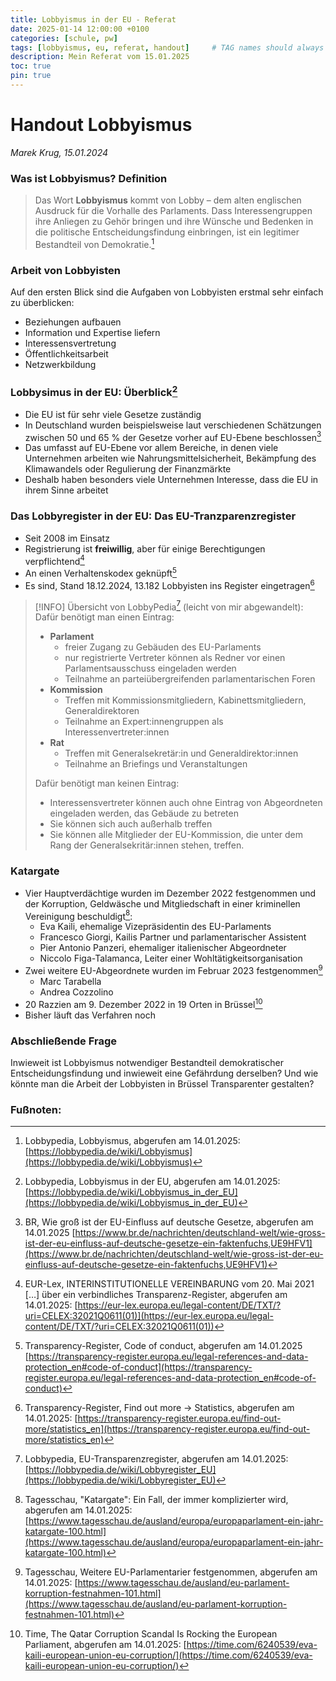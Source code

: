 ```yaml
---
title: Lobbyismus in der EU - Referat
date: 2025-01-14 12:00:00 +0100
categories: [schule, pw]
tags: [lobbyismus, eu, referat, handout]     # TAG names should always be lowercase
description: Mein Referat vom 15.01.2025
toc: true
pin: true
---
```

# Handout Lobbyismus
_Marek Krug, 15.01.2024_

### Was ist Lobbyismus? Definition
> Das Wort **Lobbyismus** kommt von Lobby – dem alten englischen Ausdruck für die Vorhalle des Parlaments. Dass Interessengruppen ihre Anliegen zu Gehör bringen und ihre Wünsche und Bedenken in die politische Entscheidungsfindung einbringen, ist ein legitimer Bestandteil von Demokratie.[^1]

### Arbeit von Lobbyisten
Auf den ersten Blick sind die Aufgaben von Lobbyisten erstmal sehr einfach zu überblicken:
- Beziehungen aufbauen
- Information und Expertise liefern
- Interessensvertretung
- Öffentlichkeitsarbeit
- Netzwerkbildung

### Lobbysimus in der EU: Überblick[^2] 
- Die EU ist für sehr viele Gesetze zuständig
- In Deutschland wurden beispielsweise laut verschiedenen Schätzungen zwischen 50 und 65 % der Gesetze vorher auf EU-Ebene beschlossen[^3]
- Das umfasst auf EU-Ebene vor allem Bereiche, in denen viele Unternehmen arbeiten wie Nahrungsmittelsicherheit, Bekämpfung des Klimawandels oder Regulierung der Finanzmärkte
- Deshalb haben besonders viele Unternehmen Interesse, dass die EU in ihrem Sinne arbeitet

### Das Lobbyregister in der EU: Das EU-Tranzparenzregister
- Seit 2008 im Einsatz
- Registrierung ist **freiwillig**, aber für einige Berechtigungen verpflichtend[^4]
- An einen Verhaltenskodex geknüpft[^5]
- Es sind, Stand 18.12.2024, 13.182 Lobbyisten ins Register eingetragen[^6]

> [!INFO] Übersicht von LobbyPedia[^7] (leicht von mir abgewandelt):
> Dafür benötigt man einen Eintrag:
> - **Parlament**
> 	- freier Zugang zu Gebäuden des EU-Parlaments
> 	- nur registrierte Vertreter können als Redner vor einen Parlamentsausschuss eingeladen werden
> 	- Teilnahme an parteiübergreifenden parlamentarischen Foren
> - **Kommission**
> 	- Treffen mit Kommissionsmitgliedern, Kabinettsmitgliedern, Generaldirektoren
> 	- Teilnahme an Expert:innengruppen als Interessenvertreter:innen
> - **Rat**
> 	- Treffen mit Generalsekretär:in und Generaldirektor:innen
> 	- Teilnahme an Briefings und Veranstaltungen
> 
> Dafür benötigt man keinen Eintrag:
> - Interessensvertreter können auch ohne Eintrag von Abgeordneten eingeladen werden, das Gebäude zu betreten
> - Sie können sich auch außerhalb treffen
> - Sie können alle Mitglieder der EU-Kommission, die unter dem Rang der Generalsekritär:innen stehen, treffen.

### Katargate
- Vier Hauptverdächtige wurden im Dezember 2022 festgenommen und der Korruption, Geldwäsche und Mitgliedschaft in einer kriminellen Vereinigung beschuldigt[^8]:
    - Eva Kaili, ehemalige Vizepräsidentin des EU-Parlaments
    - Francesco Giorgi, Kailis Partner und parlamentarischer Assistent
    - Pier Antonio Panzeri, ehemaliger italienischer Abgeordneter
    - Niccolo Figa-Talamanca, Leiter einer Wohltätigkeitsorganisation
- Zwei weitere EU-Abgeordnete wurden im Februar 2023 festgenommen[^9]
	- Marc Tarabella
    - Andrea Cozzolino
- 20 Razzien am 9. Dezember 2022 in 19 Orten in Brüssel[^10]
- Bisher läuft das Verfahren noch
### Abschließende Frage
Inwieweit ist Lobbyismus notwendiger Bestandteil demokratischer Entscheidungsfindung und inwieweit eine Gefährdung derselben?
Und wie könnte man die Arbeit der Lobbyisten in Brüssel Transparenter gestalten?

### Fußnoten:
[^1]: Lobbypedia, Lobbyismus, abgerufen am 14.01.2025: [https://lobbypedia.de/wiki/Lobbyismus](https://lobbypedia.de/wiki/Lobbyismus)
[^2]: Lobbypedia, Lobbyismus in der EU, abgerufen am 14.01.2025: [https://lobbypedia.de/wiki/Lobbyismus_in_der_EU](https://lobbypedia.de/wiki/Lobbyismus_in_der_EU)
[^3]: BR, Wie groß ist der EU-Einfluss auf deutsche Gesetze, abgerufen am 14.01.2025 [https://www.br.de/nachrichten/deutschland-welt/wie-gross-ist-der-eu-einfluss-auf-deutsche-gesetze-ein-faktenfuchs,UE9HFV1](https://www.br.de/nachrichten/deutschland-welt/wie-gross-ist-der-eu-einfluss-auf-deutsche-gesetze-ein-faktenfuchs,UE9HFV1)
[^4]: EUR-Lex, INTERINSTITUTIONELLE VEREINBARUNG vom 20. Mai 2021 \[…\] über ein verbindliches Transparenz-Register, abgerufen am 14.01.2025: [https://eur-lex.europa.eu/legal-content/DE/TXT/?uri=CELEX:32021Q0611(01)](https://eur-lex.europa.eu/legal-content/DE/TXT/?uri=CELEX:32021Q0611(01))
[^5]: Transparency-Register, Code of conduct, abgerufen am 14.01.2025 [https://transparency-register.europa.eu/legal-references-and-data-protection_en#code-of-conduct](https://transparency-register.europa.eu/legal-references-and-data-protection_en#code-of-conduct)
[^6]: Transparency-Register, Find out more -> Statistics, abgerufen am 14.01.2025: [https://transparency-register.europa.eu/find-out-more/statistics_en](https://transparency-register.europa.eu/find-out-more/statistics_en)
[^7]: Lobbypedia, EU-Transparenzregister, abgerufen am 14.01.2025: [https://lobbypedia.de/wiki/Lobbyregister_EU](https://lobbypedia.de/wiki/Lobbyregister_EU)
[^8]: Tagesschau, "Katargate": Ein Fall, der immer komplizierter wird, abgerufen am 14.01.2025: [https://www.tagesschau.de/ausland/europa/europaparlament-ein-jahr-katargate-100.html](https://www.tagesschau.de/ausland/europa/europaparlament-ein-jahr-katargate-100.html)
[^9]: Tagesschau, Weitere EU-Parlamentarier festgenommen, abgerufen am 14.01.2025: [https://www.tagesschau.de/ausland/eu-parlament-korruption-festnahmen-101.html](https://www.tagesschau.de/ausland/eu-parlament-korruption-festnahmen-101.html)
[^10]: Time, The Qatar Corruption Scandal Is Rocking the European Parliament, abgerufen am 14.01.2025: [https://time.com/6240539/eva-kaili-european-union-eu-corruption/](https://time.com/6240539/eva-kaili-european-union-eu-corruption/)